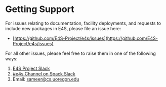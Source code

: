 # Getting Support

For issues relating to documentation, facility deployments, and requests to include new packages in E4S, please file an issue here:
* [https://github.com/E4S-Project/e4s/issues](https://github.com/E4S-Project/e4s/issues)

For all other issues, please feel free to raise them in one of the following ways:
1. [E4S Project Slack](https://e4s-project.slack.com)
2. [#e4s Channel on Spack Slack](https://spackpm.slack.com)
3. Email: [sameer@cs.uoregon.edu](mailto:sameer@cs.uoregon.edu)
